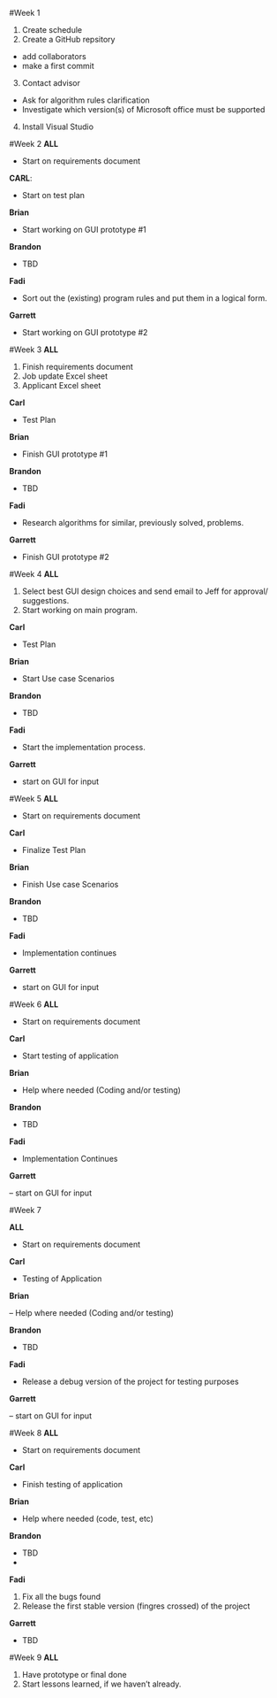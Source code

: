 #Week 1
1.	Create schedule
2.	Create a GitHub repsitory
 -	add collaborators
 -	make a first commit
3.	Contact advisor
 -	Ask for algorithm rules clarification
 -	Investigate which version(s) of Microsoft office must be supported
4.	Install Visual Studio

#Week 2
<b>ALL</b>

- Start on requirements document

<b>CARL</b>:

- Start on test plan

<b>Brian</b> 

- Start working on GUI prototype #1

<b>Brandon</b>

- TBD

<b>Fadi</b>

- Sort out the (existing) program rules and put them in a logical form.

<b>Garrett</b>

- Start working on GUI prototype \#2

#Week 3
<b>ALL</b>

1. Finish requirements document
2. Job update Excel sheet
3. Applicant Excel sheet

<b>Carl</b>

- Test Plan

<b>Brian</b>

- Finish GUI prototype #1

<b>Brandon</b>

- TBD

<b>Fadi</b> 

- Research algorithms for similar, previously solved, problems.

<b>Garrett</b>

- Finish GUI prototype #2

#Week 4
<b>ALL</b>

1.	Select best GUI design choices and send email to Jeff for approval/ suggestions.
2.	Start working on main program.

<b>Carl</b>

- Test Plan

<b>Brian</b>

- Start Use case Scenarios

<b>Brandon</b>

- TBD

<b>Fadi</b>

- Start the implementation process.

<b>Garrett</b>

- start on GUI for input

#Week 5
<b>ALL</b>

- Start on requirements document

<b>Carl</b>

- Finalize Test Plan

<b>Brian</b>

- Finish Use case Scenarios

<b>Brandon</b>

- TBD

<b>Fadi</b>

- Implementation continues

<b>Garrett</b>

- start on GUI for input

#Week 6
<b>ALL</b>

- Start on requirements document

<b>Carl</b>

- Start testing of application

<b>Brian</b>

- Help where needed (Coding and/or testing)

<b>Brandon</b>

- TBD

<b>Fadi</b>

- Implementation Continues

<b>Garrett</b>

– start on GUI for input

#Week 7

<b>ALL</b>

- Start on requirements document

<b>Carl</b>

- Testing of Application

<b>Brian</b>

– Help where needed (Coding and/or testing)

<b>Brandon</b>

-	TBD

<b>Fadi</b>

-	Release a debug version of the project for testing purposes

<b>Garrett</b>

– start on GUI for input

#Week 8
<b>ALL</b>

- Start on requirements document

<b>Carl</b>

- Finish testing of application

<b>Brian</b>

- Help where needed (code, test, etc)

<b>Brandon</b>

- TBD
- 
<b>Fadi</b>

1. Fix all the bugs found
2. Release the first stable version (fingres crossed) of the project

<b>Garrett</b>

- TBD

#Week 9
<b>ALL</b>

1. Have prototype or final done
2. Start lessons learned, if we haven’t already.
